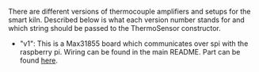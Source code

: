 There are different versions of thermocouple amplifiers and setups for the smart kiln. Described below is what each version number stands for and which string should be passed to the ThermoSensor constructor.

- "v1": This is a Max31855 board which communicates over spi with the raspberry pi. Wiring can be found in the main README. Part can be found <a href="https://www.amazon.com/gp/product/B00SK8NDAI/ref=oh_aui_detailpage_o00_s01?ie=UTF8&psc=1">here</a>.
